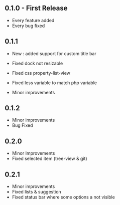 ## 0.1.0 - First Release
* Every feature added
* Every bug fixed

## 0.1.1

- New : added support for custom title bar

- Fixed dock not resizable
- Fixed css property-list-view
- Fixed less variable to match php variable

- Minor improvements

## 0.1.2

- Minor improvements
- Bug Fixed

## 0.2.0

- Minor Improvements
- Fixed selected item (tree-view & git)

## 0.2.1

- Minor improvements
- Fixed lists & suggestion
- Fixed status bar where some options a not visible
